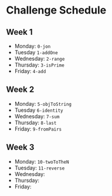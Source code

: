 # Challenge Schedule 

## Week 1

* Monday: `0-jon`
* Tuesday  `1-addOne`
* Wednesday: `2-range`
* Thursday: `3-isPrime`
* Friday: `4-add`

## Week 2

* Monday: `5-objToString`
* Tuesday  `6-identity`
* Wednesday: `7-sum`
* Thursday: `8-last`
* Friday: `9-fromPairs`

## Week 3

* Monday: `10-twoToTheN`  
* Tuesday: `11-reverse`
* Wednesday: 
* Thursday: 
* Friday:
